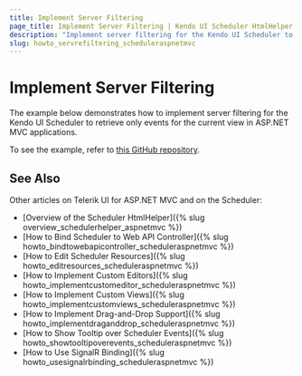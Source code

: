 ```yaml
---
title: Implement Server Filtering
page_title: Implement Server Filtering | Kendo UI Scheduler HtmlHelper
description: "Implement server filtering for the Kendo UI Scheduler to retrieve only events for the current view in ASP.NET MVC applications."
slug: howto_servrefiltering_scheduleraspnetmvc
---
```


# Implement Server Filtering

The example below demonstrates how to implement server filtering for the Kendo UI Scheduler to retrieve only events for the current view in ASP.NET MVC applications.

To see the example, refer to [this GitHub repository](https://github.com/telerik/ui-for-aspnet-mvc-examples/tree/master/scheduler/scheduler-server-filtering).

## See Also

Other articles on Telerik UI for ASP.NET MVC and on the Scheduler:

* [Overview of the Scheduler HtmlHelper]({% slug overview_schedulerhelper_aspnetmvc %})
* [How to Bind Scheduler to Web API Controller]({% slug howto_bindtowebapicontroller_scheduleraspnetmvc %})
* [How to Edit Scheduler Resources]({% slug howto_editresources_scheduleraspnetmvc %})
* [How to Implement Custom Editors]({% slug howto_implementcustomeditor_scheduleraspnetmvc %})
* [How to Implement Custom Views]({% slug howto_implementcustomviews_scheduleraspnetmvc %})
* [How to Implement Drag-and-Drop Support]({% slug howto_implementdraganddrop_scheduleraspnetmvc %})
* [How to Show Tooltip over Scheduler Events]({% slug howto_showtooltipoverevents_scheduleraspnetmvc %})
* [How to Use SignalR Binding]({% slug howto_usesignalrbinding_scheduleraspnetmvc %})
